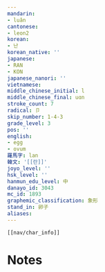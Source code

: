 ```yaml
---
mandarin:
- luǎn
cantonese:
- leon2
korean:
- 난
korean_native: ''
japanese:
- RAN
- KON
japanese_nanori: ''
vietnamese:
middle_chinese_initial: l
middle_chinese_final: uɑn
stroke_count: 7
radical: 卩
skip_number: 1-4-3
grade_level: 3
pos: ''
english:
- egg
- ovum
羅馬字: lan
韓文: '[[란]]'
joyo_level: ''
hsk_level: ''
hanmun_edu_level: 中
danayo_id: 3043
mc_id: 1893
graphemic_classification: 象形
stand_in: 卵子
aliases:
---
```

```meta-bind-embed
[[nav/char_info]]
```

# Notes
